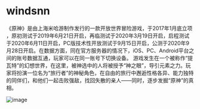 # windsnn

《原神》是由上海米哈游制作发行的一款开放世界冒险游戏，于2017年1月底立项 ，原初测试于2019年6月21日开启，再临测试于2020年3月19日开启，启程测试于2020年6月11日开启，PC版技术性开放测试于9月15日开启，公测于2020年9月28日开启。在数据方面，同在官方服务器的情况下，iOS、PC、Android平台之间的账号数据互通，玩家可以在同一账号下切换设备。
游戏发生在一个被称作“提瓦特”的幻想世界，在这里，被神选中的人将被授予“神之眼”，导引元素之力。玩家将扮演一位名为“旅行者”的神秘角色，在自由的旅行中邂逅性格各异、能力独特的同伴们，和他们一起击败强敌，找回失散的亲人——同时，逐步发掘“原神”的真相。

![image](https://user-images.githubusercontent.com/95284188/145559615-5e97c883-ce99-4d63-bb91-eb383164bf73.png)
